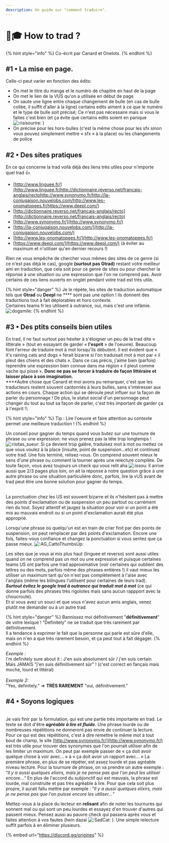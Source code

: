 ```yaml
---
description: Un guide sur "comment traduire".
---
```


# 👩🎓 How to trad ?

{% hint style="info" %}
Co-écrit par Canard et Onelots.
{% endhint %}

## #1 • La mise en page.

Celle-ci peut varier en fonction des édits:

* On met le titre du manga et le numéro de chapitre en haut de la page
* On met le lien de la VUS qu'on a utilisée en début de page&#x20;
* On saute une ligne entre chaque changement de bulle (en cas de bulle collée, il suffit d'aller à la ligne) certains edits aiment à ce que le numéro et le type de bulle soit précisé; Ce n'est pas nécessaire mais si vous le faites c'est bien (et ça évite que certains edits soient en panique <img src="https://cdn.discordapp.com/emojis/681469647824093240.webp?size=44&#x26;quality=lossless" alt=":risisourire:" data-size="line"> )
* On précise pour les hors-bulles (c'est la même chose pour les sfx sinon vous pouvez simplement mettre « sfx » à la place) ou les changements de police

## #2 • Des sites pratiques

En ce qui concerne la trad voilà déjà des liens très utiles pour n'importe quel trad :thumbsup:

* [http://www.linguee.fr/](http://www.linguee.fr/http://dictionnaire.reverso.net/francais-anglais/rectohttp://www.synonymo.fr/http://la-conjugaison.nouvelobs.com/http://www.les-onomatopees.fr/https://www.deepl.com/)
* [http://dictionnaire.reverso.net/francais-anglais/recto](http://dictionnaire.reverso.net/francais-anglais/recto)
* [http://www.synonymo.fr/](http://www.synonymo.fr/)
* [http://la-conjugaison.nouvelobs.com/](http://la-conjugaison.nouvelobs.com/)
* [http://www.les-onomatopees.fr/](http://www.les-onomatopees.fr/)
* [https://www.deepl.com/](https://www.deepl.com/) (à éviter au maximum et n'utiliser qu'en dernier recours !)

Rien ne vous empêche de chercher vous mêmes des sites de ce genre (si ce n'est pas déjà le cas), google **(surtout pas Gtrad)** restant votre meilleur ami en traduction, que cela soit pour ce genre de sites ou pour chercher la réponse à une situation ou une expression que l'on ne comprend pas. Avoir certains de ces liens ouverts en onglet pendant votre trad est très utile.

{% hint style="danger" %}
Je le répète, les sites de traduction automatique tels que **Gtrad** ou **Deepl** ne **** sont pas une option ! ils donnent des traductions tout à fait déplorables et hors contexte.\
Certaines teams fr les utilisent à outrance, oui, mais c'est une infâmie.<img src="https://cdn.discordapp.com/emojis/1048743138560311416.webp?size=96&#x26;quality=lossless" alt=":dogsmile:" data-size="line">
{% endhint %}

## #3 • Des ptits conseils bien utiles&#x20;

&#x20;En trad, il ne faut surtout pas hésiter à s'éloigner un peu de la trad dite « littérale » (tout en essayant de garder « **l'esprit** » de l'oeuvre). Beaucoup font l'erreur de traduire mot à mot lorsqu'ils débutent. Il est évident que « it's raining cats and dogs » ferait bizarre si l'on traduisait mot à mot par « il pleut des chiens et des chats ». Dans ce cas précis, j'aime bien (parfois) reprendre une expression bien connue dans ma région « il pleut comme vache qui pisse ». **Donc ne pas se forcer à traduire de façon littéraire et laisser place à son imagination.**\
****Autre chose que Canard et moi avons pu remarquer, c'est que les traducteurs restent souvent cantonnés à leurs bulles, sans s'intéresser aux actions en cours. Chaque action qui se déroule peut influer sur la façon de parler du personnage ! De plus, le statut social d'un personnage peut changer du tout au tout sa façon de parler, c'est très important de garder ça à l'esprit !\


{% hint style="info" %}
Tip : Lire l'oeuvre et faire attention au contexte permet une meilleure traduction !
{% endhint %}

Un conseil pour gagner du temps quand vous butez sur une tournure de phrase ou une expression: ne vous prenez pas la tête trop longtemps ! <img src="https://cdn.discordapp.com/emojis/703311839815139499.webp?size=44&#x26;quality=lossless" alt=":risitas_sueur:" data-size="line"> Si ça devient trop galère, traduisez mot à mot ou mettez ce que vous voulez à la place (insulte, point de suspension...etc) et continuez votre trad. Une fois terminé, relisez-vous. On comprend souvent mieux le sens d'une phrase ou comment la tourner après une relecture complète. De toute façon, vous avez toujours un check qui vous relit aha <img src="https://cdn.discordapp.com/emojis/717716539608137839.webp?size=44&#x26;quality=lossless" alt=":issou:" data-size="line"> Il arrive aussi que 2/3 pages plus loin, on ait la réponse à notre question grâce à une autre phrase ou une situation particulière donc, parfois, lire la vUS avant de trad peut être une bonne solution pour gagner du temps.

\
La ponctuation chez les US est souvent bizarre et ils n'hésitent pas à mettre des points d'exclamation ou de suspension un peu partout ou carrément rien du tout. Soyez attentif et jaugez la situation pour voir si un point a été mis au mauvais endroit ou si un point d'exclamation aurait été plus approprié.

Lorsqu'une phrase où quelqu'un est en train de crier finit par des points de suspension, on peut remplacer par des points d'exclamation. Encore une fois, faites-vous confiance et changez la ponctuation si vous sentez que ça passe mieux. <img src="https://cdn.discordapp.com/emojis/704695174151798814.webp?size=44&#x26;quality=lossless" alt=":AG_CattoThumbsUp:" data-size="line">

Les sites que je vous ai mis plus haut (linguee et reverso) sont aussi utiles quand on ne comprend pas un mot ou une expression et puisque certaines teams US ont parfois une trad approximative (voir certaines qui oublient des lettres ou des mots, parfois même des phrases entières !) il vaut mieux les utiliser un maximum tant qu'on n'est pas complètement à l'aise avec l'anglais (même les bilingues l'utilisent pour certaines de leurs trad). _**Surtout évitez le google trad à outrance qui traduit mot à mot**_ (ce qui donne parfois des phrases très rigolotes mais sans aucun rappport avec la choucroute).\
Et si vous avez un souci et que vous n'avez aucun amis anglais, venez plutôt me demander ou à un autre trad.

{% hint style="danger" %}
Bannissez moi définitivement "**définitivement**" de votre lexique ! "Definitely" ne se traduit que très rarement par définitivement.\
Il a tendance à exprimer le fait que la personne qui parle est sûre d'elle, mais on n'en a que très rarement besoin, et ça peut tout à fait dégager.
{% endhint %}

_Exemple :_ \
I'm definitely sure about it : J'en suis absolument sûr / j'en suis certain\
Mais JAMAIS "j'en suis définitivement sûr" ! (c'est correct en fançais mais moche, lourd et littéral)\
\
_Exemple 2:_\
"Yes, definitely." => **TRÈS RAREMENT** "oui, définitivement."&#x20;

## #4 • Soyons logiques&#x20;

\
Je vais finir par la formulation, qui est une partie très importante en trad. Le texte se doit d'être _**agréable à lire et fluide.**_ Une phrase lourde ou de nombreuses répétitions ne donneront pas envie de continuer la lecture. Pour ce qui est des répétitions, c'est à dire remettre le même mot à tout bout de champ, le site [http://www.synonymo.fr/](http://www.synonymo.fr/) est très utile pour trouver des synonymes que l'on pourrait utiliser afin de les limiter un maximum. On peut par exemple passer de « ça doit avoir quelque chose à voir avec... » à « ça doit avoir un rapport avec... » La première phrase, en plus de se répéter, est assez lourde et pas agréable niveau lecture. Pour la tournure de phrase, on va prendre un autre exemple : “_Il y a aussi quelques elixirs, mais je ne pense pas que l'on peut les utiliser encore...“_ En plus de l'accord du subjonctif qui est mauvais, la phrase est lourde, mal construite et pas très agréable à lire. Pour que cela soit plus propre, il aurait fallu mettre par exemple : “_Il y a aussi quelques elixirs, mais je ne pense pas que l'on puisse encore les utiliser...“_&#x20;

Mettez-vous à la place du lecteur en **relisant** afin de noter les tournures qui sonnent mal ou qui sont un peu lourdes et essayez d'en trouver d'autres qui passent mieux. Pensez aussi au pauvre check qui passera après vous et faites attention à vos fautes (hein dazai <img src="https://cdn.discordapp.com/emojis/775659206619430913.webp?size=44&#x26;quality=lossless" alt=":SadCat:" data-size="line"> ). Une simple relecture suffit parfois à en éliminer plusieurs.

{% embed url="https://discord.gg/origines" %}
